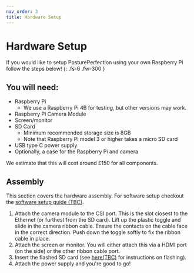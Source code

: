 ```yaml
---
nav_order: 3
title: Hardware Setup
---
```


# Hardware Setup
If you would like to setup PosturePerfection using your own Raspberry Pi follow the steps below!
{: .fs-6 .fw-300 }
## You will need:
- Raspberry Pi
  - We use a Raspberry Pi 4B for testing, but other versions may work.
- Raspberry Pi Camera Module
- Screen/monitor
- SD Card
  - Minimum recommended storage size is 8GB
  - Note that Raspberry Pi model 3 or higher takes a micro SD card
- USB type C power supply
- Optionally, a case for the Raspberry Pi and camera

We estimate that this will cost around £150 for all components.

## Assembly
This section covers the hardware assembly. For software setup checkout the [software setup guide (TBC)]().

1. Attach the camera module to the CSI port. This is the slot closest to the Ethernet (or furthest from the SD card). Lift up the plastic toggle and slide in the camera ribbon cable. Ensure the contacts on the cable face in the correct direction. Push down the toggle softly to fix the ribbon cable in place.
1. Attach the screen or monitor. You will either attach this via a HDMI port (on the side) or the other ribbon cable port.
1. Insert the flashed SD card (see [here(TBC)]() for instructions on flashing).
1. Attach the power supply and you're good to go!
